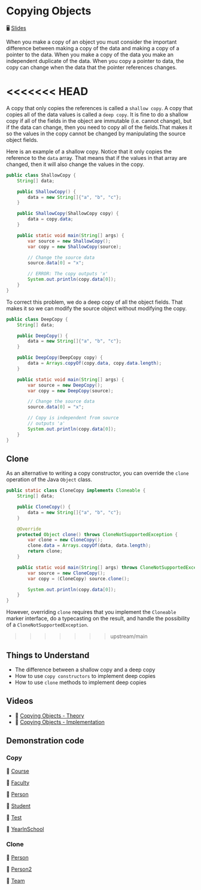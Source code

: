 # Copying Objects

🖥️ [Slides](https://docs.google.com/presentation/d/1TAl9a41zLMyQmuQTYgxmYct6gsWgWopc/edit?usp=sharing&ouid=114081115660452804792&rtpof=true&sd=true)

When you make a copy of an object you must consider the important difference between making a copy of the data and making a copy of a pointer to the data. When you make a copy of the data you make an independent duplicate of the data. When you copy a pointer to data, the copy can change when the data that the pointer references changes.

<<<<<<< HEAD
=======
A copy that only copies the references is called a `shallow copy`. A copy that copies all of the data values is called a `deep copy`. It is fine to do a shallow copy if all of the fields in the object are immutable (i.e. cannot change), but if the data can change, then you need to copy all of the fields.That makes it so the values in the copy cannot be changed by manipulating the source object fields.

Here is an example of a shallow copy. Notice that it only copies the reference to the `data` array. That means that if the values in that array are changed, then it will also change the values in the copy.

```java
public class ShallowCopy {
    String[] data;

    public ShallowCopy() {
        data = new String[]{"a", "b", "c"};
    }

    public ShallowCopy(ShallowCopy copy) {
        data = copy.data;
    }

    public static void main(String[] args) {
        var source = new ShallowCopy();
        var copy = new ShallowCopy(source);

        // Change the source data
        source.data[0] = "x";

        // ERROR: The copy outputs 'x'
        System.out.println(copy.data[0]);
    }
}
```

To correct this problem, we do a deep copy of all the object fields. That makes it so we can modify the source object without modifying the copy.

```java
public class DeepCopy {
    String[] data;

    public DeepCopy() {
        data = new String[]{"a", "b", "c"};
    }

    public DeepCopy(DeepCopy copy) {
        data = Arrays.copyOf(copy.data, copy.data.length);
    }

    public static void main(String[] args) {
        var source = new DeepCopy();
        var copy = new DeepCopy(source);

        // Change the source data
        source.data[0] = "x";

        // Copy is independent from source
        // outputs 'a'
        System.out.println(copy.data[0]);
    }
}
```

## Clone

As an alternative to writing a copy constructor, you can override the `clone` operation of the Java `Object` class.

```java
public static class CloneCopy implements Cloneable {
    String[] data;

    public CloneCopy() {
        data = new String[]{"a", "b", "c"};
    }

    @Override
    protected Object clone() throws CloneNotSupportedException {
        var clone = new CloneCopy();
        clone.data = Arrays.copyOf(data, data.length);
        return clone;
    }

    public static void main(String[] args) throws CloneNotSupportedException {
        var source = new CloneCopy();
        var copy = (CloneCopy) source.clone();

        System.out.println(copy.data[0]);
    }
}
```

However, overriding `clone` requires that you implement the `Cloneable` marker interface, do a typecasting on the result, and handle the possibility of a `CloneNotSupportedException`.

>>>>>>> upstream/main
## Things to Understand

- The difference between a shallow copy and a deep copy
- How to use `copy constructors` to implement deep copies
- How to use `clone` methods to implement deep copies

## Videos

- 🎥 [Copying Objects - Theory](https://byu.hosted.panopto.com/Panopto/Pages/Viewer.aspx?id=9c3422bf-3b1e-40f0-b221-ad6b011daa82&start=0)
- 🎥 [Copying Objects - Implementation](https://byu.hosted.panopto.com/Panopto/Pages/Viewer.aspx?id=102c1fdc-516f-4058-957b-ad6b011ff9f4&start=0)

## Demonstration code

### Copy

📁 [Course](example-code/Course.java)

📁 [Faculty](example-code/Faculty.java)

📁 [Person](example-code/Person.java)

📁 [Student](example-code/Student.java)

📁 [Test](example-code/Test.java)

📁 [YearInSchool](example-code/YearInSchool.java)

### Clone

📁 [Person](example-code/clone/Person.java)

📁 [Person2](example-code/clone/Person2.java)

📁 [Team](example-code/clone/Team.java)
